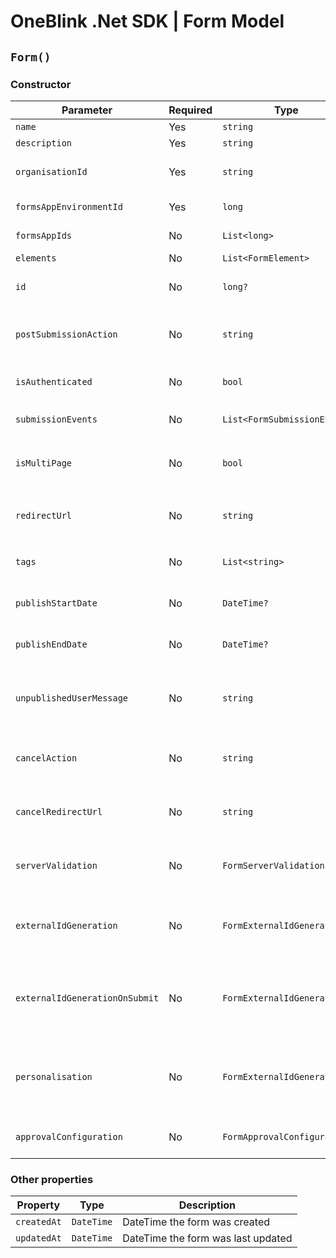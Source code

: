 # OneBlink .Net SDK | Form Model

## `Form()`

### Constructor

| Parameter                      | Required | Type                        | Description                                                                                   | Default Value                     |
| ------------------------------ | -------- | --------------------------- | --------------------------------------------------------------------------------------------- | --------------------------------- |
| `name`                         | Yes      | `string`                    |                                                                                               |                                   |
| `description`                  | Yes      | `string`                    |                                                                                               |                                   |
| `organisationId`               | Yes      | `string`                    | Id of the organisation this form is associated too                                            |                                   |
| `formsAppEnvironmentId`        | Yes      | `long`                      | Id of the environment this form is part of                                                    |                                   |
| `formsAppIds`                  | No       | `List<long>`                | List of Form Apps id's                                                                        | `new List<long>()`                |
| `elements`                     | No       | `List<FormElement>`         | List of FormElement's                                                                         | `new List<FormElement>()`         |
| `id`                           | No       | `long?`                     | Will be assigned by OneBlink when form is creating                                            | `null`                            |
| `postSubmissionAction`         | No       | `string`                    | Allowed values of "BACK", "URL", "CLOSE", "FORMS_LIBRARY"                                     | `"FORMS_LIBRARY"`                 |
| `isAuthenticated`              | No       | `bool`                      | Determines if only authenticated users can access the form                                    | `true`                            |
| `submissionEvents`             | No       | `List<FormSubmissionEvent>` | List of Form submission events                                                                | `new List<FormSubmissionEvent>()` |
| `isMultiPage`                  | No       | `bool`                      | Determines if this form a single page form or mutli page form                                 | `false`                           |
| `redirectUrl`                  | No       | `string`                    | URL to be redirected too, only applies if `postSubmissionAction` is "URL"                     | `null`                            |
| `tags`                         | No       | `List<string>`              | List of tags to be associated with the form                                                   | `new List<string>()`              |
| `publishStartDate`             | No       | `DateTime?`                 | DateTime the form should become available                                                     | `null`                            |
| `publishEndDate`               | No       | `DateTime?`                 | DateTime the form should become unavailable                                                   | `null`                            |
| `unpublishedUserMessage`       | No       | `string`                    | The message to be shown to forms users when the form is not in the published time window      | `null`                            |
| `cancelAction`                 | No       | `string`                    | Allowed values of "BACK", "URL", "CLOSE", "FORMS_LIBRARY"                                     | `"BACK"`                          |
| `cancelRedirectUrl`            | No       | `string`                    | URL to be redirected too, only applies if `cancelAction` is "URL"                             | `null`                            |
| `serverValidation`             | No       | `FormServerValidation`      | Optional configuration for form submission validation                                         | `null`                            |
| `externalIdGeneration`         | No       | `FormExternalIdGeneration`  | [DEPRECATED]: Optional configuration for generating externalId on form load                   | `null`                            |
| `externalIdGenerationOnSubmit` | No       | `FormExternalIdGeneration`  | Optional configuration for generating externalId after serverValidation but before submission | `null`                            |
| `personalisation`              | No       | `FormExternalIdGeneration`  | Optional configuration for prefilling elements or generating new elements on form load        | `null`                            |
| `approvalConfiguration`        | No       | `FormApprovalConfiguration` | Optional configuration for approvals                                                          | `null`                            |

### Other properties

| Property    | Type       | Description                        |
| ----------- | ---------- | ---------------------------------- |
| `createdAt` | `DateTime` | DateTime the form was created      |
| `updatedAt` | `DateTime` | DateTime the form was last updated |
